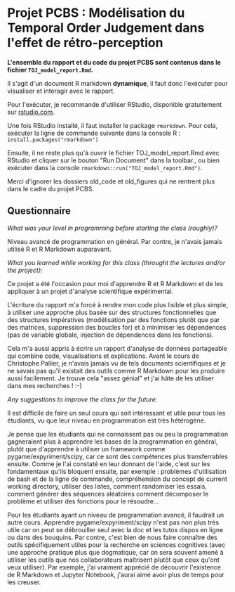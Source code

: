 Projet PCBS : Modélisation du Temporal Order Judgement dans l'effet de rétro-perception
===========================

**L'ensemble du rapport et du code du projet PCBS sont contenus dans le fichier `TOJ_model_report.Rmd`.**

Il s'agit d'un document R markdown **dynamique**, il faut donc l'exécuter pour visualiser et interagir avec le rapport.

Pour l'exécuter, je recommande d'utiliser RStudio, disponible gratuitement sur [rstudio.com](https://www.rstudio.com).

Une fois RStudio installé, il faut installer le package `rmarkdown`. Pour cela, exécuter la ligne de commande suivante dans la console R :
```install.packages("rmarkdown")```

Ensuite, il ne reste plus qu'à ouvrir le fichier TOJ\_model\_report.Rmd avec RStudio et cliquer sur le bouton "Run Document" dans la toolbar., ou bien exécuter dans la console `rmarkdown::run("TOJ_model_report.Rmd")`.

Merci d'ignorer les dossiers old\_code et old\_figures qui ne rentrent plus dans le cadre du projet PCBS.

## Questionnaire

*What was your level in programming before starting the class (roughly)?*

Niveau avancé de programmation en général. Par contre, je n'avais jamais utilisé R et R Markdown auparavant.

*What you learned while working for this class (throught the lectures and/or the project):*

Ce projet a été l'occasion pour moi d'apprendre R et R Markdown et de les appliquer à un projet d'analyse scientifique expérimental.

L'écriture du rapport m'a forcé à rendre mon code plus lisible et plus simple, à utiliser une approche plus basée sur des structures fonctionnelles que des structures impératives (modélisation par des fonctions plutôt que par des matrices, suppression des boucles for) et à minimiser les dépendences (pas de variable globale, injection de dépendences dans les fonctions).

Cela m'a aussi appris à écrire un rapport d'analyse de données partageable qui combine code, visualisations et explications. Avant le cours de Christophe Pallier, je n'avais jamais vu de tels documents scientifiques et je ne savais pas qu'il existait des outils comme R Markdown pour les produire aussi facilement. Je trouve cela "assez génial" et j'ai hâte de les utiliser dans mes recherches ! :-)

*Any suggestions to improve the class for the future:*

Il est difficile de faire un seul cours qui soit intéressant et utile pour tous les étudiants, vu que leur niveau en programmation est très hétérogène.

Je pense que les étudiants qui ne connaissent pas ou peu la programmation gagneraient plus à apprendre les bases de la programmation en général, plutôt que d'apprendre à utiliser un framework comme pygame/expyriment/scipy, car ce sont des compétences plus transferrables ensuite. Comme je l'ai constaté en leur donnant de l'aide, c'est sur les fondamentaux qu'ils bloquent ensuite, par exemple : problèmes d'utilisation de bash et de la ligne de commande, compréhension du concept de current working directory, utiliser des listes, comment randomiser les essais, comment générer des séquences aléatoires comment décomposer le problème et utiliser des fonctions pour le résoudre...

Pour les étudiants ayant un niveau de programmation avancé, il faudrait un autre cours. Apprendre pygame/expyriment/scipy n'est pas non plus très utile car on peut se débrouiller seul avec la doc et les tutos dispos en ligne ou dans des bouquins. Par contre, c'est bien de nous faire connaître des outils spécifiquement utiles pour la recherche en sciences cognitives (avec une approche pratique plus que dogmatique, car on sera souvent amené à utiliser les outils que nos collaborateurs maîtrisent plutôt que ceux qu'ont veux utiliser). Par exemple, j'ai vraiment apprécié de découvrir l'existence de R Markdown et Jupyter Notebook, j'aurai aimé avoir plus de temps pour les creuser.
